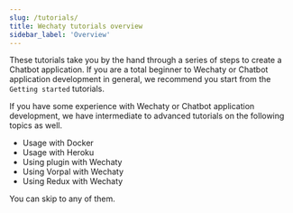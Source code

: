 ```yaml
---
slug: /tutorials/
title: Wechaty tutorials overview
sidebar_label: 'Overview'
---
```


<!-- tutorial/Codelab - Converts a reader from curious investigator to active user. -->

These tutorials take you by the hand through a series of steps to create a Chatbot application. If you are a total beginner to Wechaty or Chatbot application development in general, we recommend you start from the `Getting started` tutorials.

If you have some experience with Wechaty or Chatbot application development, we have intermediate to advanced tutorials on the following topics as well.

- Usage with Docker
- Usage with Heroku
- Using plugin with Wechaty
- Using Vorpal with Wechaty
- Using Redux with Wechaty

You can skip to any of them.
